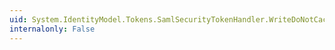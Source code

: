 ```yaml
---
uid: System.IdentityModel.Tokens.SamlSecurityTokenHandler.WriteDoNotCacheCondition(System.Xml.XmlWriter,System.IdentityModel.Tokens.SamlDoNotCacheCondition)
internalonly: False
---
```

